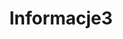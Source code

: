 ---
title: Informacje3
menu: About
class: button-about    
stages:
  - title: "PLANNING"
    content: "The first thing I do with any project is figure out exactly what I want to achieve and write it down. I ask question like: 'What is the purpose of the project?' or 'What problem am I trying to solve?'"
    content2: "After some initial research, i go to next step which is 'Programming'."
  - title: "EXECUTION"
    content: "At this stage of web development i mainly deal with page coding."
    content2: "It takes me from a few days to a few weeks depending on the complexity of the project."
  - title: "LAUNCHING"
    content: "At this stage I show you my final work."
    content2: ""
---